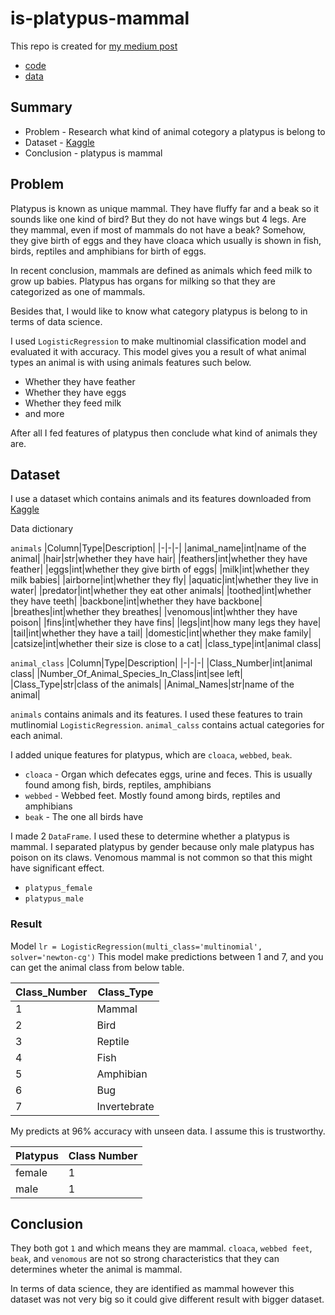 # is-platypus-mammal


This repo is created for [my medium post](https://noah992.medium.com/is-platypus-mammal-data-science-8934dd9a499c)

* [code](https://github.com/noah992/is-platypus-mammal/blob/main/code/is-platypus-mammal.ipynb)
* [data](https://github.com/noah992/is-platypus-mammal/tree/main/data)

## Summary

* Problem - Research what kind of animal cotegory a platypus is belong to
* Dataset - [Kaggle](https://www.kaggle.com/uciml/zoo-animal-classification)
* Conclusion - platypus is mammal

## Problem


Platypus is known as unique mammal. They have fluffy far and a beak so it sounds like one kind of bird? But they do not have wings but 4 legs. Are they mammal, even if most of mammals do not have a beak? Somehow, they give birth of eggs and they have cloaca which usually is shown in fish, birds, reptiles and amphibians for birth of eggs.

In recent conclusion, mammals are defined as animals which feed milk to grow up babies. Platypus has organs for milking so that they are categorized as one of mammals.

Besides that, I would like to know what category platypus is belong to in terms of data science.

I used `LogisticRegression` to make multinomial classification model and evaluated it with accuracy. This model gives you a result of what animal types an animal is with using animals features such below.

* Whether they have feather
* Whether they have eggs
* Whether they feed milk
* and more

After all I fed features of platypus then conclude what kind of animals they are.

## Dataset

I use a dataset which contains animals and its features downloaded from [Kaggle](https://www.kaggle.com/uciml/zoo-animal-classification)

Data dictionary

`animals`
|Column|Type|Description|
|-|-|-|
|animal_name|int|name of the animal|
|hair|str|whether they have hair|
|feathers|int|whether they have feather|
|eggs|int|whether they give birth of eggs|
|milk|int|whether they milk babies|
|airborne|int|whether they fly|
|aquatic|int|whether they live in water|
|predator|int|whether they eat other animals|
|toothed|int|whether they have teeth|
|backbone|int|whether they have backbone|
|breathes|int|whether they breathes|
|venomous|int|whther they have poison|
|fins|int|whether they have fins|
|legs|int|how many legs they have|
|tail|int|whether they have a tail|
|domestic|int|whether they make family|
|catsize|int|whether their size is close to a cat|
|class_type|int|animal class|

`animal_class`
|Column|Type|Description|
|-|-|-|
|Class_Number|int|animal class|
|Number_Of_Animal_Species_In_Class|int|see left|
|Class_Type|str|class of the animals|
|Animal_Names|str|name of the animal|

`animals` contains animals and its features. I used these features to train mutlinomial `LogisticRegression`. `animal_calss` contains actual categories for each animal.

I added unique features for platypus, which are `cloaca`, `webbed`, `beak`.

* `cloaca` - Organ which defecates eggs, urine and feces. This is usually found among fish, birds, reptiles, amphibians
* `webbed` - Webbed feet. Mostly found among birds, reptiles and amphibians
* `beak` - The one all birds have

I made 2 `DataFrame`. I used these to determine whether a platypus is mammal. I separated platypus by gender because only male platypus has poison on its claws. Venomous mammal is not common so that this might have significant effect.

* `platypus_female`
* `platypus_male`

### Result

Model
```lr = LogisticRegression(multi_class='multinomial', solver='newton-cg')```
This model make predictions between 1 and 7, and you can get the animal class from below table.

|Class_Number|Class_Type|
|-|-|
|1|Mammal|
|2|Bird|
|3|Reptile|
|4|Fish|
|5|Amphibian|
|6|Bug|
|7|Invertebrate|

My predicts at 96% accuracy with unseen data. I assume this is trustworthy.



|Platypus|Class Number|
|-|-|
|female|1|
|male|1|

## Conclusion

They both got `1` and which means they are mammal. `cloaca`, `webbed feet`, `beak`, and `venomous` are not so strong characteristics that they can determines wheter the animal is mammal.

In terms of data science, they are identified as mammal however this dataset was not very big so it could give different result with bigger dataset.

